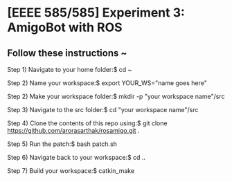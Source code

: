# [EEEE 585/585] Experiment 3: AmigoBot with ROS

## Follow these instructions ~
Step 1) Navigate to your home folder:$ cd ~

Step 2) Name your workspace:$ export YOUR_WS="name goes here"

Step 2) Make your workspace folder:$ mkdir -p "your workspace name"/src

Step 3) Navigate to the src folder:$ cd "your workspace name"/src

Step 4) Clone the contents of this repo using:$ git clone https://github.com/arorasarthak/rosamigo.git .

Step 5) Run the patch:$ bash patch.sh
  
Step 6) Navigate back to your workspace:$ cd ..
  
Step 7) Build your workspace:$ catkin_make

